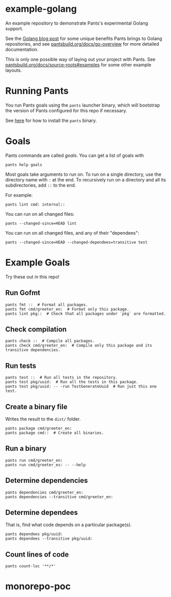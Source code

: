 # example-golang

An example repository to demonstrate Pants's experimental Golang support.

See the [Golang blog post](https://blog.pantsbuild.org/golang-support-pants-28/) for some unique
benefits Pants brings to Golang repositories, and see
[pantsbuild.org/docs/go-overview](https://www.pantsbuild.org/docs/go-overview) for more detailed
documentation.

This is only one possible way of laying out your project with Pants. See 
[pantsbuild.org/docs/source-roots#examples](https://www.pantsbuild.org/docs/source-roots#examples) 
for some other example layouts.

# Running Pants

You run Pants goals using the `pants` launcher binary, which will bootstrap the
version of Pants configured for this repo if necessary.

See [here](https://www.pantsbuild.org/docs/installation) for how to install the `pants` binary.

# Goals

Pants commands are called _goals_. You can get a list of goals with

```
pants help goals
```

Most goals take arguments to run on. To run on a single directory, use the directory name with 
`:` at the end. To recursively run on a directory and all its subdirectories, add `::` to the 
end.

For example:

```
pants lint cmd: internal::
```

You can run on all changed files:

```
pants --changed-since=HEAD lint
```

You can run on all changed files, and any of their "dependees":

```
pants --changed-since=HEAD --changed-dependees=transitive test
```

# Example Goals

Try these out in this repo!

## Run Gofmt

```
pants fmt ::  # Format all packages.
pants fmt cmd/greeter_en:  # Format only this package.
pants lint pkg::  # Check that all packages under `pkg` are formatted.
```

## Check compilation

```
pants check ::  # Compile all packages.
pants check cmd/greeter_en:  # Compile only this package and its transitive dependencies.
```

## Run tests

```
pants test ::  # Run all tests in the repository.
pants test pkg/uuid:  # Run all the tests in this package.
pants test pkg/uuid: -- -run TestGenerateUuid  # Run just this one test.
```

## Create a binary file

Writes the result to the `dist/` folder.

```
pants package cmd/greeter_en:
pants package cmd::  # Create all binaries.
```

## Run a binary

```
pants run cmd/greeter_en:
pants run cmd/greeter_es: -- --help
```

## Determine dependencies

```
pants dependencies cmd/greeter_en:
pants dependencies --transitive cmd/greeter_en:
```

## Determine dependees

That is, find what code depends on a particular package(s).

```
pants dependees pkg/uuid:
pants dependees --transitive pkg/uuid: 
```

## Count lines of code

```
pants count-loc '**/*'
```
# monorepo-poc
